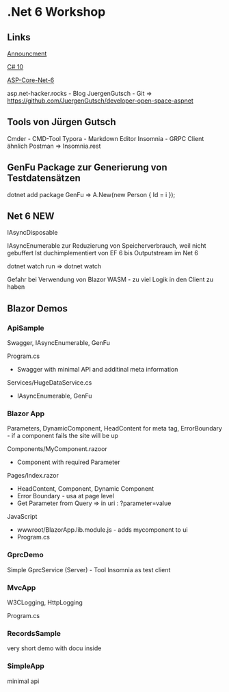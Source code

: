 # .Net 6 Workshop

## Links

[Announcment](https://devblogs.microsoft.com/dotnet/announcing-net-6/)

[C# 10](https://devblogs.microsoft.com/dotnet/welcome-to-csharp-10/)

[ASP-Core-Net-6](https://devblogs.microsoft.com/dotnet/announcing-asp-net-core-in-net-6/)

asp.net-hacker.rocks - Blog
JuergenGutsch - Git => https://github.com/JuergenGutsch/developer-open-space-aspnet

## Tools von Jürgen Gutsch

Cmder - CMD-Tool
Typora - Markdown Editor
Insomnia - GRPC Client ähnlich Postman => Insomnia.rest


## GenFu Package zur Generierung von Testdatensätzen

dotnet add package GenFu
=> A.New<Person>(new Person { Id = i });


## Net 6 NEW

IAsyncDisposable

IAsyncEnumerable zur Reduzierung von Speicherverbrauch, weil nicht gebuffert
Ist duchimplementiert von EF 6 bis Outputstream im Net 6

dotnet watch run => dotnet watch

Gefahr bei Verwendung von Blazor WASM - zu viel Logik in den Client zu haben


## Blazor Demos

### ApiSample

Swagger, IAsyncEnumerable, GenFu

Program.cs
- Swagger with minimal API and additinal meta information

Services/HugeDataService.cs
- IAsyncEnumerable, GenFu


### Blazor App

Parameters, DynamicComponent, HeadContent for meta tag, ErrorBoundary - if a component fails the site will be up

Components/MyComponent.razoor
- Component with required Parameter

Pages/Index.razor
- HeadContent, Component, Dynamic Component
- Error Boundary - usa at page level
- Get Parameter from Query => in uri : ?parameter=value

JavaScript
- wwwroot/BlazorApp.lib.module.js - adds mycomponent to ui
- Program.cs


### GprcDemo

Simple GprcService (Server) - Tool Insomnia as test client


### MvcApp

W3CLogging, HttpLogging

Program.cs

### RecordsSample

very short demo with docu inside

### SimpleApp

minimal api
